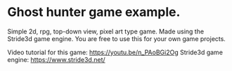 # Ghost hunter game example.

Simple 2d, rpg, top-down view, pixel art type game. Made using the Stride3d game engine.
You are free to use this for your own game projects.

Video tutorial for this game: https://youtu.be/n_PAoBGi2Og
Stride3d game engine: https://www.stride3d.net/
